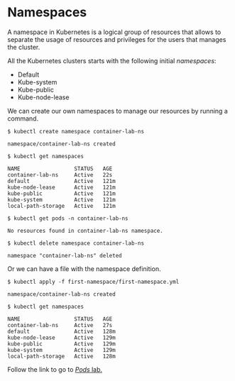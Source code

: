 # Namespaces

A namespace in Kubernetes is a logical group of resources that allows to separate the usage of resources and privileges for the users that manages the cluster.

All the Kubernetes clusters starts with the following initial _namespaces_:

  - Default
  - Kube-system
  - Kube-public
  - Kube-node-lease

We can create our own namespaces to manage our resources by running a command.

```
$ kubectl create namespace container-lab-ns

namespace/container-lab-ns created

$ kubectl get namespaces

NAME                 STATUS   AGE
container-lab-ns     Active   22s
default              Active   121m
kube-node-lease      Active   121m
kube-public          Active   121m
kube-system          Active   121m
local-path-storage   Active   121m

$ kubectl get pods -n container-lab-ns

No resources found in container-lab-ns namespace.

$ kubectl delete namespace container-lab-ns

namespace "container-lab-ns" deleted

```

Or we can have a file with the namespace definition.

```
$ kubectl apply -f first-namespace/first-namespace.yml

namespace/container-lab-ns created

$ kubectl get namespaces

NAME                 STATUS   AGE
container-lab-ns     Active   27s
default              Active   128m
kube-node-lease      Active   129m
kube-public          Active   129m
kube-system          Active   129m
local-path-storage   Active   128m
```

Follow the link to go to [_Pods_ lab.](../02-Pods/README.md)